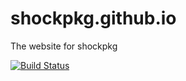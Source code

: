 # shockpkg.github.io

The website for shockpkg

[![Build Status](https://github.com/shockpkg/shockpkg.github.io/workflows/main/badge.svg)](https://github.com/shockpkg/shockpkg.github.io/actions?query=workflow%3Amain+branch%3Amaster)

